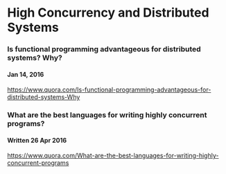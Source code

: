 High Concurrency and Distributed Systems
==================================
### Is functional programming advantageous for distributed systems? Why?
#### Jan 14, 2016
https://www.quora.com/Is-functional-programming-advantageous-for-distributed-systems-Why
### What are the best languages for writing highly concurrent programs?
#### Written 26 Apr 2016
https://www.quora.com/What-are-the-best-languages-for-writing-highly-concurrent-programs
